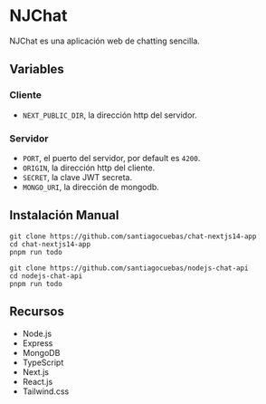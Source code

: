 # NJChat
NJChat es una aplicación web de chatting sencilla.

## Variables
### Cliente
- `NEXT_PUBLIC_DIR`, la dirección http del servidor.
### Servidor
- `PORT`, el puerto del servidor, por default es `4200`.
- `ORIGIN`, la dirección http del cliente.
- `SECRET`, la clave JWT secreta.
- `MONGO_URI`, la dirección de mongodb.

## Instalación Manual
```
git clone https://github.com/santiagocuebas/chat-nextjs14-app
cd chat-nextjs14-app
pnpm run todo

git clone https://github.com/santiagocuebas/nodejs-chat-api 
cd nodejs-chat-api 
pnpm run todo
```

## Recursos
- Node.js
- Express
- MongoDB
- TypeScript
- Next.js
- React.js
- Tailwind.css
